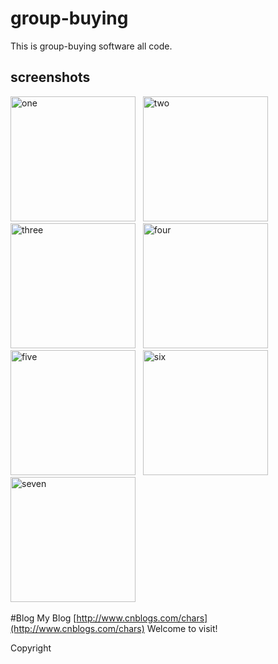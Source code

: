 # group-buying
This is group-buying software all code.

screenshots
---------------------
<img alt="one" src="https://raw.github.com/charsdavy/group-buying/master/screenshots/group-buying1.png" width="200">&nbsp;&nbsp;
<img alt="two" src="https://raw.github.com/charsdavy/group-buying/master/screenshots/group-buying2.png" width="200">&nbsp;&nbsp;
<img alt="three" src="https://raw.github.com/charsdavy/group-buying/master/screenshots/group-buying3.png" width="200">&nbsp;&nbsp;
<img alt="four" src="https://raw.github.com/charsdavy/group-buying/master/screenshots/group-buying4.png" width="200">&nbsp;&nbsp;
<img alt="five" src="https://raw.github.com/charsdavy/group-buying/master/screenshots/group-buying5.png" width="200">&nbsp;&nbsp;
<img alt="six" src="https://raw.github.com/charsdavy/group-buying/master/screenshots/group-buying6.png" width="200">&nbsp;&nbsp;
<img alt="seven" src="https://raw.github.com/charsdavy/group-buying/master/screenshots/group-buying7.png" width="200">&nbsp;&nbsp;

#Blog
My Blog [http://www.cnblogs.com/chars](http://www.cnblogs.com/chars) Welcome to visit!

Copyright
